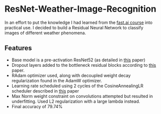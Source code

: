 # ResNet-Weather-Image-Recognition
In an effort to put the knowledge I had learned from the [fast.ai course](https://course.fast.ai/) into practical use. I decided to build a Residual Neural Network to classify images of different weather phenomena.

## Features

- Base model is a pre-activation ResNet52 (as detailed in [this](https://doi.org/10.48550/arXiv.1603.05027) paper)
- Dropout layers added to the bottleneck residual blocks according to [this](https://doi.org/10.48550/arXiv.2302.06112) paper.
- RAdam optimizer used, along with decoupled weight decay regularization found in the AdamW optimizer.
- Learning rate scheduled using 2 cycles of the CosineAnnealingLR scheduler described in [this](https://doi.org/10.48550/arXiv.1608.03983) paper
- Max Norm weight constraint on convolutions attempted but resulted in underfitting. Used L2 regularization with a large lambda instead.
- Final accuracy of 79.74%

